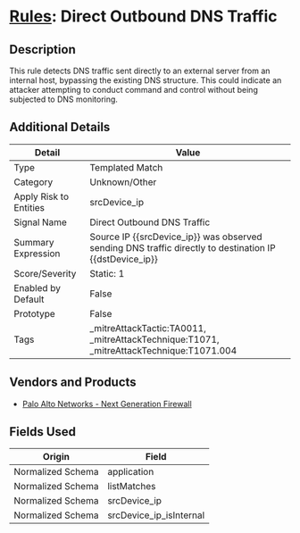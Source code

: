 # [Rules](README.md): Direct Outbound DNS Traffic

## Description
This rule detects DNS traffic sent directly to an external server from an internal host, bypassing the existing DNS structure. This could indicate an attacker attempting to conduct command and control without being subjected to DNS monitoring.

## Additional Details
|Detail|Value|
|----|----|
|Type|Templated Match|
|Category|Unknown/Other|
|Apply Risk to Entities|srcDevice_ip|
|Signal Name|Direct Outbound DNS Traffic|
|Summary Expression|Source IP {{srcDevice_ip}} was observed sending DNS traffic directly to destination IP {{dstDevice_ip}}|
|Score/Severity|Static: 1|
|Enabled by Default|False|
|Prototype|False|
|Tags|_mitreAttackTactic:TA0011, _mitreAttackTechnique:T1071, _mitreAttackTechnique:T1071.004|
## Vendors and Products
- [Palo Alto Networks - Next Generation Firewall](../products/46f5fa2c-1a62-4692-82ad-ed87800a0adb.md)


## Fields Used

|Origin|Field|
|----|----|
|Normalized Schema|application|
|Normalized Schema|listMatches|
|Normalized Schema|srcDevice_ip|
|Normalized Schema|srcDevice_ip_isInternal|


